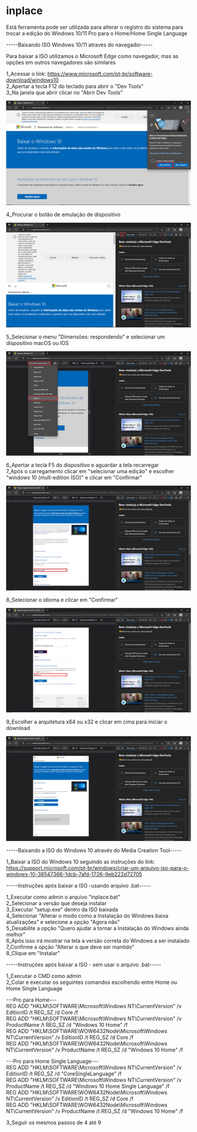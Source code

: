 # inplace

Está ferramenta pode ser utilizada para alterar o registro do sistema para trocar a edição do Windows 10/11 Pro para o Home/Home Single Language  

-----Baixando ISO Windows 10/11 através do navegador-----  
  
Para baixar a ISO utilizamos o Microsoft Edge como navegador, mas as opções em outros navegadores são similares  
  
1_Acessar o link: https://www.microsoft.com/pt-br/software-download/windows10  
2_Apertar a tecla F12 do teclado para abrir o "Dev Tools"  
3_Na janela que abrir clicar no "Abrir Dev Tools"  
  
![Como abrir Dev Tools](prints/print1.png)  
  
4_Procurar o botão de emulação de dispositivo  
  
![Botão emulação de dispositivo](prints/print2.png) 
  
5_Selecionar o menu "Dimensões: respondendo" e selecionar um dispositivo macOS ou IOS  
  
![Emulando dispositivo macOS](prints/print3.png) 
  
6_Apertar a tecla F5 do dispositivo e aguardar a tela recarregar  
7_Após o carregamento clicar em "selecionar uma edição" e escolher "windows 10 (mult-edition ISO)" e clicar em "Confirmar"  
  
![Selecionando a edição](prints/print4.png) 
  
8_Selecionar o idioma e clicar em "Confirmar" 
  
![Selecionando o idioma](prints/print5.png) 
  
9_Escolher a arquitetura x64 ou x32 e clicar em cima para iniciar o download  
  
![Selecionando a arquitetura](prints/print6.png)  
  
  
  
-----Baixando a ISO do Windows 10 através do Media Creation Tool-----  
  
1_Baixar a ISO do Windows 10 seguindo as instruções do link: https://support.microsoft.com/pt-br/windows/criar-um-arquivo-iso-para-o-windows-10-38547366-1dcb-7afd-1726-9eb222d72705  
  
  
  
-----Instruções após baixar a ISO -usando arquivo .bat-----  
  
1_Executar como admin o arquivo "inplace.bat"  
2_Selecionar a versão que deseja instalar  
3_Executar "setup.exe" dentro da ISO baixada  
4_Selecionar "Alterar o modo como a Instalação do Windows baixa atualizações" e selecione a opção "Agora não"   
5_Desabilite a opção "Quero ajudar a tornar a Instalação do Windows ainda melhor"  
6_Após isso irá mostrar na tela a versão correta do Windows a ser instalado  
7_Confirme a opção "Alterar o que deve ser mantido"  
8_Clique em "Instalar"  
  
  
  
-----Instruções após baixar a ISO - sem usar o arquivo .bat-----  
  
1_Executar o CMD como admin  
2_Colar e executar os seguintes comandos escolhendo entre Home ou Home Single Language  
  
---Pro para Home---  
REG ADD "HKLM\SOFTWARE\Microsoft\Windows NT\CurrentVersion" /v EditionID /t REG_SZ /d Core /f  
REG ADD "HKLM\SOFTWARE\Microsoft\Windows NT\CurrentVersion" /v ProductName /t REG_SZ /d "Windows 10 Home" /f  
REG ADD "HKLM\SOFTWARE\WOW6432Node\Microsoft\Windows NT\CurrentVersion"  /v EditionID /t REG_SZ /d Core /f  
REG ADD "HKLM\SOFTWARE\WOW6432Node\Microsoft\Windows NT\CurrentVersion"  /v ProductName /t REG_SZ /d "Windows 10 Home" /f  

---Pro para Home Single Language---  
REG ADD "HKLM\SOFTWARE\Microsoft\Windows NT\CurrentVersion" /v EditionID /t REG_SZ /d "CoreSingleLanguage" /f  
REG ADD "HKLM\SOFTWARE\Microsoft\Windows NT\CurrentVersion" /v ProductName /t REG_SZ /d "Windows 10 Home Single Language" /f  
REG ADD "HKLM\SOFTWARE\WOW6432Node\Microsoft\Windows NT\CurrentVersion"  /v EditionID /t REG_SZ /d Core /f  
REG ADD "HKLM\SOFTWARE\WOW6432Node\Microsoft\Windows NT\CurrentVersion"  /v ProductName /t REG_SZ /d "Windows 10 Home" /f  
  
3_Seguir os mesmos passos de 4 até 9  






